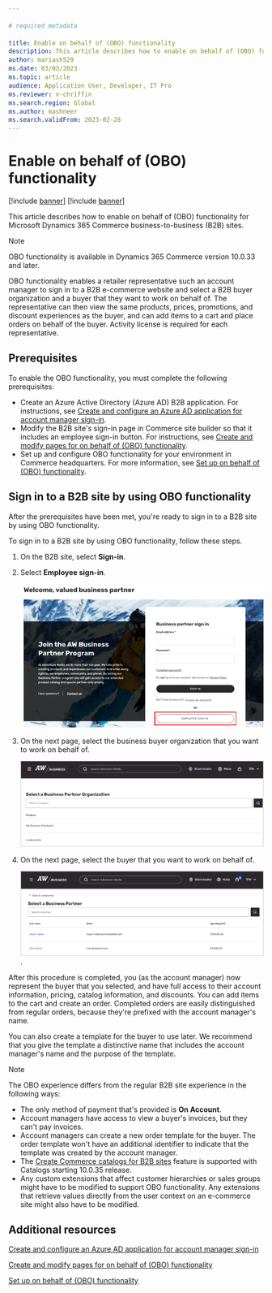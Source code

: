 ```yaml
---

# required metadata

title: Enable on behalf of (OBO) functionality
description: This article describes how to enable on behalf of (OBO) functionality for Microsoft Dynamics 365 Commerce business-to-business (B2B) sites.
author: mariash529
ms.date: 03/03/2023
ms.topic: article
audience: Application User, Developer, IT Pro
ms.reviewer: v-chriffin
ms.search.region: Global
ms.author: mashneer
ms.search.validFrom: 2023-02-28
---
```


# Enable on behalf of (OBO) functionality

[!include [banner](includes/banner.md)]
[!include [banner](includes/preview-banner.md)]

This article describes how to enable on behalf of (OBO) functionality for Microsoft Dynamics 365 Commerce business-to-business (B2B) sites.

> [!NOTE]
> OBO functionality is available in Dynamics 365 Commerce version 10.0.33 and later.

OBO functionality enables a retailer representative such an account manager to sign in to a B2B e-commerce website and select a B2B buyer organization and a buyer that they want to work on behalf of. The representative can then view the same products, prices, promotions, and discount experiences as the buyer, and can add items to a cart and place orders on behalf of the buyer. Activity license is required for each representative. 

## Prerequisites

To enable the OBO functionality, you must complete the following prerequisites:

- Create an Azure Active Directory (Azure AD) B2B application. For instructions, see [Create and configure an Azure AD application for account manager sign-in](obo-create-aad-application.md).
- Modify the B2B site's sign-in page in Commerce site builder so that it includes an employee sign-in button. For instructions, see [Create and modify pages for on behalf of (OBO) functionality](obo-add-pages-site-builder.md).
- Set up and configure OBO functionality for your environment in Commerce headquarters. For more information, see [Set up on behalf of (OBO) functionality](obo-configure-hq.md).

## Sign in to a B2B site by using OBO functionality

After the prerequisites have been met, you're ready to sign in to a B2B site by using OBO functionality.

To sign in to a B2B site by using OBO functionality, follow these steps.

1. On the B2B site, select **Sign-in**.
1. Select **Employee sign-in**.

    ![Example of the Employee sign-in button on the Sign-in page for a business partner user.](media/obo-sign-in-experience.png)

1. On the next page, select the business buyer organization that you want to work on behalf of.

    ![Example of the Select a Business Partner Organization page.](media/obo-select-business-partners-org2.png) 

1. On the next page, select the buyer that you want to work on behalf of.
    
    ![Example of the Select a Business Partner User page.](media/obo-select-business-partners-users3.png).

After this procedure is completed, you (as the account manager) now represent the buyer that you selected, and have full access to their account information, pricing, catalog information, and discounts. You can add items to the cart and create an order. Completed orders are easily distinguished from regular orders, because they're prefixed with the account manager's name.

You can also create a template for the buyer to use later. We recommend that you give the template a distinctive name that includes the account manager's name and the purpose of the template.

> [!NOTE]
> The OBO experience differs from the regular B2B site experience in the following ways:
>
> - The only method of payment that's provided is **On Account**.
> - Account managers have access to view a buyer's invoices, but they can't pay invoices.
> - Account managers can create a new order template for the buyer. The order template won't have an additional identifier to indicate that the template was created by the account manager.
> - The [Create Commerce catalogs for B2B sites](catalogs-b2b-sites.md) feature is supported with Catalogs starting 10.0.35 release. 
> - Any custom extensions that affect customer hierarchies or sales groups might have to be modified to support OBO functionality. Any extensions that retrieve values directly from the user context on an e-commerce site might also have to be modified.

## Additional resources

[Create and configure an Azure AD application for account manager sign-in](obo-create-aad-application.md)

[Create and modify pages for on behalf of (OBO) functionality](obo-add-pages-site-builder.md)

[Set up on behalf of (OBO) functionality](obo-configure-hq.md)
